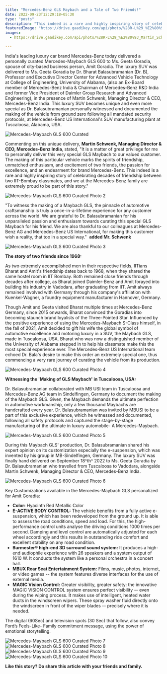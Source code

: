 ```yaml
---
title: "Mercedes-Benz GLS Maybach and a Tale of Two Friends!"
date: 2022-09-23T12:29:18+05:30
type: "posts"
description: "This indeed is a rare and highly inspiring story of celebrating decades of friendship between two IIT-Bombay classmates, and we at the Mercedes-Benz family are extremely proud to be part of this story."
featuredImage: "https://drive.gaadikey.com/api/photo/%28R-L%29_%E2%80%93_Martin_Schwenk-Managing_Director_&_CEO,_Mercedes-Benz_India,_Amit_Goradia,_Geeta_Goradia_and_Dr__Bharat_Balasubramanian_8VVSiZP1.jpg?token=vc2Ib8Qt"
images: 
  - https://drive.gaadikey.com/api/photo/%28R-L%29_%E2%80%93_Martin_Schwenk-Managing_Director_&_CEO,_Mercedes-Benz_India,_Amit_Goradia,_Geeta_Goradia_and_Dr__Bharat_Balasubramanian_8VVSiZP1.jpg?token=vc2Ib8Qt

---
```


India's leading luxury car brand Mercedes-Benz today delivered a personally curated Mercedes-Maybach GLS 600 to Ms. Geeta Goradia, spouse of city-based business person, Amit Goradia. The luxury SUV was delivered to Ms. Geeta Goradia by Dr. Bharat Balasubramanian (Dr. B), Professor and Executive Director Center for Advanced Vehicle Technology at College of Engineering, University of Alabama, (also an Ex-Board member of Mercedes-Benz India & Chairman of Mercedes-Benz R&D India and former Vice President of Daimler Group Research and Advanced Engineering), in the presence of Martin Schwenk, Managing Director & CEO, Mercedes-Benz India. This luxury SUV becomes unique and even more special as Dr. Balasubramanian personally witnessed and documented the making of the vehicle from ground zero following all mandated security protocols, at Mercedes-Benz US International's SUV manufacturing plant at Tuscaloosa, Alabama, USA. 

![Mercedes-Maybach GLS 600 Curated](https://drive.gaadikey.com/api/photo/thumbnail_Making_of_Maybach_GLS_7_jfif_lpd3fN9X.jpg?token=vc2Ib8Qt)


Commenting on this unique delivery, **Martin Schwenk, Managing Director & CEO, Mercedes-Benz India**, stated, "It is a matter of great privilege for me to personally deliver this very special GLS Maybach to our valued customer. The making of this particular vehicle marks the spirits of friendship, unmatched enthusiasm, and excitement of two friends, the passion for excellence, and an endearment for brand Mercedes-Benz. This indeed is a rare and highly inspiring story of celebrating decades of friendship between two IIT-Bombay classmates, and we at the Mercedes-Benz family are extremely proud to be part of this story."

![Mercedes-Maybach GLS 600 Curated Photo 2](https://drive.gaadikey.com/api/photo/Maybach_GLS_Interiors_6oS8Bqp2.jpeg?token=vc2Ib8Qt)


"To witness the making of a Maybach GLS, the pinnacle of automotive craftsmanship is truly a once-in-a-lifetime experience for any customer across the world. We are grateful to Dr. Balasubramanian for his unparalleled passion and enthusiasm towards curating this special GLS Maybach for his friend. We are also thankful to our colleagues at Mercedes-Benz AG and Mercedes-Benz US International, for making this customer wish a reality, that too in a special way."  **added Mr. Schwenk**


![Mercedes-Maybach GLS 600 Curated Photo 3](https://drive.gaadikey.com/api/photo/Making_of_Maybach_GLS_6_7picnYY2.jfif?token=vc2Ib8Qt)


**The story of two friends since 1968:**

As two extremely accomplished men in their respective fields, IITians Bharat and Amit's friendship dates back to 1968, when they shared the same hostel room in IIT Bombay. Both remained close friends through decades after college, as Bharat joined Daimler-Benz and Amit forayed into building his industry in Vadodara, after graduating from IIT. Amit always remained involved with Germany through his company's affiliation with Kuenkel-Wagner, a foundry equipment manufacturer in Hannover, Germany.

Though Amit and Geeta visited Bharat multiple times at Mercedes-Benz Germany, since 2015 onwards, Bharat convinced the Goradias into becoming staunch brand loyalists of the Three-Pointed Star. Influenced by the positive experience of using the Mercedes-Maybach S-Class himself, in the fall of 2021, Amit decided to gift his wife the global symbol of automotive excellence and motoring luxury in a SUV, the Maybach GLS, made in Tuscaloosa, USA. Bharat who was now a distinguished member of the University of Alabama stepped in to help his classmate make this the most special experience ever. The Mercedes-Benz US International team echoed Dr. Bala's desire to make this order an extremely special one, thus commencing a very rare journey of curating the vehicle from its production.

![Mercedes-Maybach GLS 600 Curated Photo 4](https://drive.gaadikey.com/api/photo/Making_of_Mercedes-Benz_Maybach_GLS_8_kciZX7pr.jfif?token=vc2Ib8Qt)


**Witnessing the 'Making of GLS Maybach' in Tuscaloosa, USA:**

Dr. Balasubramanian collaborated with MB USI team in Tuscaloosa and Mercedes-Benz AG team in Sindelfingen, Germany to document the making of the Maybach GLS. Given, the Maybach demands the ultimate perfection in automotive workmanship, only a few thousand Maybachs are handcrafted every year. Dr. Balasubramanian was invited by MBUSI to be a part of this exclusive experience, which he witnessed and documented, following all safety protocols and captured the stage-by-stage manufacturing of the ultimate in luxury automobile- A Mercedes-Maybach. 

![Mercedes-Maybach GLS 600 Curated Photo 5](https://drive.gaadikey.com/api/photo/Making_of_Maybach_GLS_3_eWTXztZ8.jfif?token=vc2Ib8Qt)


During this Maybach GLS' production, Dr. Balasubramanian shared his expert opinion on its customization especially the e-suspension, which was invented by his group in MB-Sindelfingen, Germany. The luxury SUV was finally hand delivered on September 18^th^ 2022 to Ms. Geeta Goradia by Dr. Balasubramanian who travelled from Tuscaloosa to Vadodara, alongside Martin Schwenk, Managing Director & CEO, Mercedes-Benz India.

![Mercedes-Maybach GLS 600 Curated Photo 6](https://drive.gaadikey.com/api/photo/Making_of_Maybach_GLS_7_IQbBdGjL.jfif?token=vc2Ib8Qt)


Key Customizations available in the Mercedes-Maybach GLS personalized for Amit Goradia:

-   **Color:** Hyacinth Red Metallic Color
-   **E-ACTIVE BODY CONTROL:** The vehicle benefits from a fully active e-suspension, which has been redeveloped from the ground up. It is able to assess the road conditions, speed and load. For this, the high-performance control units analyse the driving conditions 1000 times per second. Damping and level control are automatically adjusted for each wheel accordingly and this results in outstanding ride comfort and excellent stability on any road condition.
-   **Burmester® high-end 3D surround sound system:** It produces a high-end audiophile experience with 26 speakers and a system output of 1610 W. It conducts the system like a personal orchestra in a concert hall.
-   **MBUX Rear Seat Entertainment System:** Films, music, photos, internet, or video games -- the system features diverse interfaces for the use of external media.
-   **MAGIC Vision Control:** Greater visibility, greater safety: the innovative MAGIC VISION CONTROL system ensures perfect visibility -- even during the wiping process. It makes use of intelligent, heated water ducts in the windscreen wipers. These spray washer fluid directly onto the windscreen in front of the wiper blades -- precisely where it is needed.

The digital (60Sec) and television spots (30 Sec) that follow, also convey Ford’s Feels-Like- Family commitment message, using the power of emotional storytelling.

![Mercedes-Maybach GLS 600 Curated Photo 7](https://drive.gaadikey.com/api/photo/Making_of_Maybach_GLS_2_X8qSFwCi.jfif?token=vc2Ib8Qt)
![Mercedes-Maybach GLS 600 Curated Photo 8](https://drive.gaadikey.com/api/photo/Maybach_GLS_Interiors_2_Drxyrn80.jpeg?token=vc2Ib8Qt)
![Mercedes-Maybach GLS 600 Curated Photo 9](https://drive.gaadikey.com/api/photo/Making_of_Maybach_GLS_5_f5bK8pqR.jfif?token=vc2Ib8Qt)
![Mercedes-Maybach GLS 600 Curated Photo 10](https://drive.gaadikey.com/api/photo/%28R-L%29_%E2%80%93_Martin_Schwenk-Managing_Director_&_CEO,_Mercedes-Benz_India,_Amit_Goradia,_Geeta_Goradia_and_Dr__Bharat_Balasubramanian_8VVSiZP1.jpg?token=vc2Ib8Qt)

**Like this story? Do share this article with your friends and family.** 



 